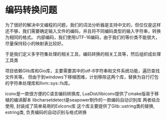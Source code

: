 编码转换问题
==============


为了很好的解决中文编程的问题，我们的词法分析器是支持中文的，但仅仅是这样还不够，我们需要确定输入文件的编码，并且将不同编码类型的输入字符串，转换为相同的格式。
内部编码，我们使用UTF-16编码，由于我们的等价类不能很大，尽量保持较小的映射表比较好。

于是我们定义多字符集处理的相关工具，编码转换的相关工具等，然后组织成处理工具类


项目依赖Glib库和Gio库，主要需要其中的utf-8字符串和文件系统功能，遍历查找文件夹等。
但由于到windows下移植困难，计划移除这两个库，替换为自行打包的字符串处理库和llvm::sys::fs库。

iconv是一款很方便的C语言编码转换库, LuaDist/libiconv提供了cmake版易于移植的编译脚本
libcharsetdetect是seapower制作的一款编码自动识别库
两者结合使用, 封装成了简单易用的ExIconv库
这个库主要提供了Glib::ustring类的替换, estring类, 负责编码的自动识别与格式转换


